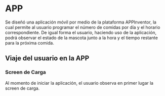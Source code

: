 # APP
Se diseñó una aplicación móvil por medio de la plataforma APPInventor, la cual permite al usuario programar el número de comidas por día y el horario correspondiente. De igual forma el usuario, haciendo uso de la aplicación, podrá observar el estado de la mascota junto a la hora y el tiempo restante para la próxima comida.

## Viaje del usuario en la APP

### Screen de Carga

Al momento de iniciar la aplicación, el usuario observa en primer lugar la screen de carga. 
